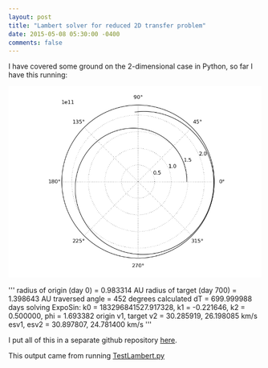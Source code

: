 ```yaml
---
layout: post
title: "Lambert solver for reduced 2D transfer problem"
date: 2015-05-08 05:30:00 -0400
comments: false
---
```


I have covered some ground on the 2-dimensional case in Python, so far I have this running:

![Example Earth-Mars transfer](/images/expsin_a.png)

'''
radius of origin (day 0) = 0.983314 AU
radius of target (day 700) = 1.398643 AU
traversed angle = 452 degrees
calculated dT = 699.999988 days
solving ExpoSin: k0 = 183296841527.917328, k1 = -0.221646, k2 = 0.500000, phi = 1.693382
origin v1, target v2 = 30.285919, 26.198085 km/s
esv1, esv2 = 30.897807, 24.781400 km/s
'''

I put all of this in a separate github repository [here](https://github.com/ChrisAndre/expsin).

This output came from running [TestLambert.py](https://github.com/ChrisAndre/expsin/blob/master/TestLambert.py)
